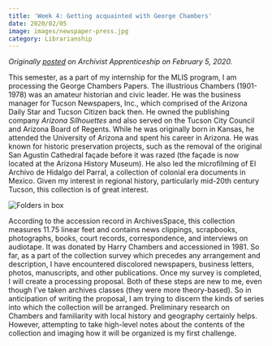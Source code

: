 ```yaml
---
title: 'Week 4: Getting acquainted with George Chambers'
date: 2020/02/05
image: images/newspaper-press.jpg
category: Librarianship
---
```


_Originally [posted](https://archivistapprenticeship.wordpress.com/2020/02/05/getting-acquainted-with-george-chambers/) on Archivist Apprenticeship on February 5, 2020._

This semester, as a part of my internship for the MLIS program, I am processing the George Chambers Papers. The illustrious Chambers (1901-1978) was an amateur historian and civic leader. He was the business manager for Tucson Newspapers, Inc., which comprised of the Arizona Daily Star and Tucson Citizen back then. He owned the publishing company *Arizona Silhouettes* and also served on the Tucson City Council and Arizona Board of Regents. While he was originally born in Kansas, he attended the University of Arizona and spent his career in Arizona. He was known for historic preservation projects, such as the removal of the original San Agustin Cathedral façade before it was razed (the façade is now located at the Arizona History Museum). He also led the microfilming of El Archivo de Hidalgo del Parral, a collection of colonial era documents in Mexico. Given my interest in regional history, particularly mid-20th century Tucson, this collection is of great interest.

![Folders in box](../images/folders-in-a-box.jpg)

According to the accession record in ArchivesSpace, this collection measures 11.75 linear feet and contains news clippings, scrapbooks, photographs, books, court records, correspondence, and interviews on audiotape. It was donated by Harry Chambers and accessioned in 1981. So far, as a part of the collection survey which precedes any arrangement and description, I have encountered discolored newspapers, business letters, photos, manuscripts, and other publications. Once my survey is completed, I will create a processing proposal. Both of these steps are new to me, even though I’ve taken archives classes (they were more theory-based). So in anticipation of writing the proposal, I am trying to discern the kinds of series into which the collection will be arranged. Preliminary research on Chambers and familiarity with local history and geography certainly helps. However, attempting to take high-level notes about the contents of the collection and imaging how it will be organized is my first challenge.
